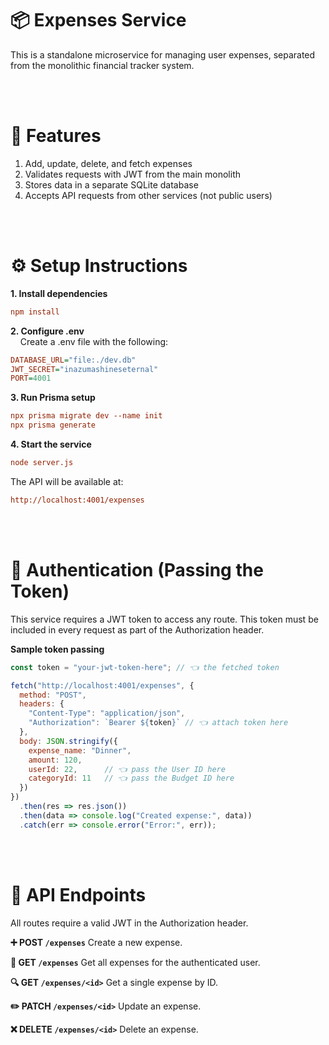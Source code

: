 # 📦 Expenses Service
This is a standalone microservice for managing user expenses, separated from the monolithic financial tracker system.

<br><br>

# 🚀 Features
1. Add, update, delete, and fetch expenses
2. Validates requests with JWT from the main monolith
3. Stores data in a separate SQLite database
4. Accepts API requests from other services (not public users)

<br><br>


# ⚙️ Setup Instructions
<strong>1. Install dependencies</strong>
```ini
npm install
```
<strong>2. Configure .env</strong><br>
&nbsp;&nbsp;&nbsp;&nbsp;Create a .env file with the following:
```ini
DATABASE_URL="file:./dev.db"
JWT_SECRET="inazumashineseternal"
PORT=4001
```

<strong>3. Run Prisma setup</strong>
```ini
npx prisma migrate dev --name init
npx prisma generate
```

<strong>4. Start the service</strong>
```ini
node server.js
```
The API will be available at:
```ini
http://localhost:4001/expenses
```

<br><br>

# 🔐 Authentication (Passing the Token)
This service requires a JWT token to access any route. This token must be included in every request as part of the Authorization header.

<strong>Sample token passing</strong>
```js
const token = "your-jwt-token-here"; // 👈 the fetched token

fetch("http://localhost:4001/expenses", {
  method: "POST",
  headers: {
    "Content-Type": "application/json",
    "Authorization": `Bearer ${token}` // 👈 attach token here
  },
  body: JSON.stringify({
    expense_name: "Dinner",
    amount: 120,
    userId: 22,      // 👈 pass the User ID here
    categoryId: 11   // 👈 pass the Budget ID here
  })
})
  .then(res => res.json())
  .then(data => console.log("Created expense:", data))
  .catch(err => console.error("Error:", err));
```

<br><br>

# 🧾 API Endpoints
All routes require a valid JWT in the Authorization header.

<strong>➕ POST ``/expenses``</strong>
Create a new expense.

<strong>📄 GET ``/expenses``</strong>
Get all expenses for the authenticated user.

<strong>🔍 GET ``/expenses/<id>``</strong>
Get a single expense by ID.

<strong>✏️ PATCH ``/expenses/<id>``</strong>
Update an expense.

<strong>❌ DELETE ``/expenses/<id>``</strong>
Delete an expense.
